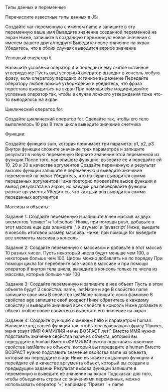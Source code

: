 Типы данных и переменные

Перечислите известные типы данных в JS:

Создайте var-переменную с именем name и запишите в эту переменную ваше имя
Выведите значение созданной переменной на экран
Ниже, запишите в созданную переменную новое значение с именем вашего друга/подруги
Выведите новое значение на экран
Убедитесь, что в обоих случаях выводится верное значение

Условный оператор if

Напишите условный оператор if и передайте ему любое истинное утверждение
Пусть ваш условный оператор выводит в консоль любую фразу, если оператору передано истинное выражение
Передайте оператору любое ложное утверждение и убедитесь, что фраза перестала выводиться на экран
При помощи else модифицируйте условные оператор так, чтобы в случае ложного утверждения тоже что-то выводилось на экран

Циклический оператор for:

Создайте циклический оператор for.
Сделайте так, чтобы его тело выполнялось 10 раз
В теле цикла выведите значение счетчика

Функции:

Создайте функцию sum, которая принимает три параметр: p1, p2, p3
Внутри функции сложите значение трех параметров и запишите результат в новую переменную
Верните значение этой переменной из функции
После того, как опишете функцию, вызовите ее и передайте ей 10, 20 и 30 в качестве аргументов
Создайте переменную и результат вызовы функции запишите в переменную и выведите значение переменной на экран
Убедитесь, что на экран выводится сумма переданных аргументов
Ниже повторно проделайте вызов функции и вывод результата на экран, но каждый раз передавайте функции разные аргументы
Убедитесь, что каждый раз выводится сумма переданных аргументов




Массивы и объекты:

Задание 1:
Создайте переменную и запишите в нее массив из двух элементов ‘привет’ и ‘loftschool’
Ниже, при помощи push, добавьте в этот массив еще два элемента: ‘, я изучаю’ и ‘javascript’
Ниже, выедите в консоль итоговой размер массива.
Ниже, при помощи for выведите все элементы массива в консоль

Задание 2:
Создайте переменную с массивом и добавьте в этот массив 10 разных чисел. Пусть некоторый числа будут меньше чем 100, а некоторые больше чем 100. Цифры можно добавлять не по порядку
При помощи цикла for переберите все числа в массиве и при помощи оператор if внутри тела цикла, выведите в консоль только те числа из массива, которые больше чем 100

Задание 3:
Создайте переменную и запишите в нее объект
Пусть в этом объекте будут 3 свойства: name, lastName и age
В свойство name запишите свое имя
В свойство lastName запишите свою фамилию
В свойство age запишите свой возраст
Ниже обратитесь к каждому свойству и выведите значения всех свойств в консоль
Ниже добавьте в объект любое новое свойство и выведите его значение на экран

Задание 4:
Создайте функцию с именем hello и параметром human.
Напишите код вашей функции так, чтобы она возвращала фразу ‘Привет, меня зовут ИМЯ ФАМИЛИЯ и мне ВОЗРАСТ лет!’.
Вместо ИМЯ нужно подставить значение свойства name из объекта, который вы передадите в human
Вместо ФАМИЛИЯ нужно подставить значение свойства lastName из объекта, который вы передадите в human
Вместо ВОЗРАСТ нужно подставить значение свойства name из объекта, который вы передадите в age
Ниже вызовите созданную функцию и перейдите ей в качестве аргумента объект, который вы создали в предыдущем задании
Результат вызова функции запишите в переменную и выведите ее значение на экран
Подсказка: для того, чтобы объединять строки со значениями переменных, можно использовать оператор ‘+’, например ‘Привет ’ + name

